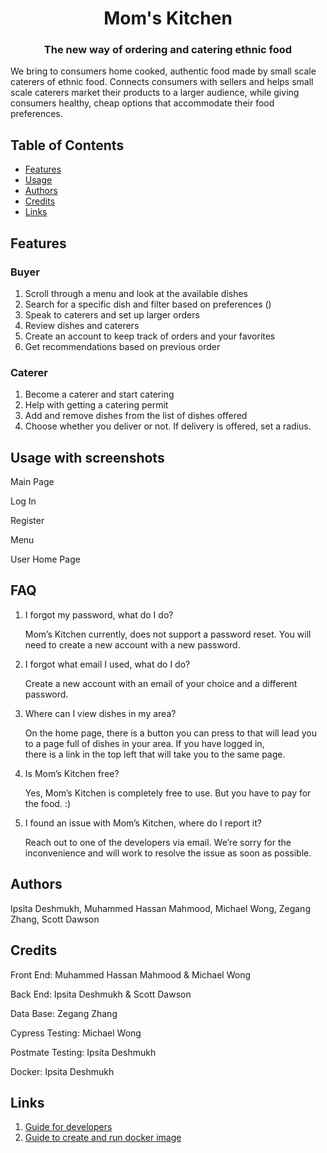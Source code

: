 <h1 align="center"> Mom's Kitchen </h1>
<h3 align="center"> The new way of ordering and catering ethnic food </h1>

We bring to consumers home cooked, authentic food made by small scale caterers of ethnic food. Connects consumers with sellers and helps small scale caterers market their products to a larger audience, while giving consumers healthy, cheap options that accommodate their food preferences.

## Table of Contents 
- [Features](#features)
- [Usage](#usage-with-screenshots)
- [Authors](#authors)
- [Credits](#credits)
- [Links](#links)

## Features

### Buyer
1. Scroll through a menu and look at the available dishes
2. Search for a specific dish and filter based on preferences ()
3. Speak to caterers and set up larger orders
4. Review dishes and caterers 
5. Create an account to keep track of orders and your favorites
6. Get recommendations based on previous order

### Caterer
1. Become a caterer and start catering
2. Help with getting a catering permit
3. Add and remove dishes from the list of dishes offered
4. Choose whether you deliver or not. If delivery is offered, set a radius. 

## Usage with screenshots

Main Page

Log In 

Register

Menu 

User Home Page

## FAQ
1) I forgot my password, what do I do?

   Mom’s Kitchen currently, does not support a password reset. You will need to create a new account with a new password.

2) I forgot what email I used, what do I do?

   Create a new account with an email of your choice and a different password. 

3) Where can I view dishes in my area?

   On the home page, there is a button you can press to that will lead you to a page full of dishes in your area. If you have logged in,     
   there is a link in the top left that will take you to the same page.

4) Is Mom’s Kitchen free?

   Yes, Mom’s Kitchen is completely free to use. But you have to pay for the food. :)

5) I found an issue with Mom’s Kitchen, where do I report it?

   Reach out to one of the developers via email. We’re sorry for the inconvenience and will work to resolve the issue as soon as possible.

## Authors
Ipsita Deshmukh, Muhammed Hassan Mahmood, Michael Wong, Zegang Zhang, Scott Dawson

## Credits
Front End: Muhammed Hassan Mahmood & Michael Wong 

Back End: Ipsita Deshmukh & Scott Dawson

Data Base: Zegang Zhang

Cypress Testing: Michael Wong

Postmate Testing: Ipsita Deshmukh

Docker: Ipsita Deshmukh 

## Links 

1. [Guide for developers](https://github.com/Heskpar/spring2020-cs160-team-nutella/blob/FreshSkeleton/Setup.md)
2. [Guide to create and run docker image](https://github.com/Heskpar/spring2020-cs160-team-nutella/blob/FreshSkeleton/dockerfileReadME.md)


